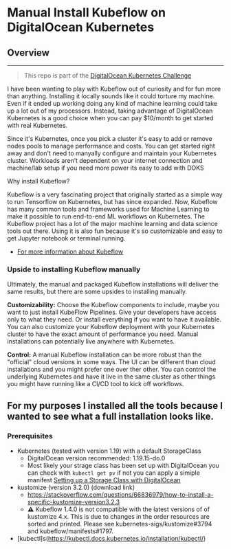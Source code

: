 # Manual Install Kubeflow on DigitalOcean Kubernetes 


## Overview
---
> This repo is part of the [DigitalOcean Kubernetes Challenge](https://www.digitalocean.com/community/pages/kubernetes-challenge#anchor--success-criteria)

I have been wanting to play with Kubeflow out of curiosity and for fun more than anything. Installing it locally sounds like it could torture my machine. Even if it ended up working doing any kind of machine learning could take up a lot out of my processors. Instead, taking advantage of DigitalOcean Kubernetes is a good choice when you can pay $10/month to get started with real Kubernetes. 

Since it's Kubernetes, once you pick a cluster it's easy to add or remove nodes pools to manage performance and costs. You can get started right away and don't need to manyally configure and maintain your Kubernetes cluster. Workloads aren’t dependent on your internet connection and machine/lab setup if you need more power its easy to add with DOKS

Why install Kubeflow?

Kubeflow is a very fascinating project that originally started as a simple way to run Tensorflow on Kubernetes, but has since expanded. Now, Kubeflow has many common tools and frameworks used for Machine Learning to make it possible to run end-to-end ML workflows on Kubernetes. The Kubeflow project has a lot of the major machine learning and data science tools out there. Using it is also fun because it's so customizable and easy to get Jupyter notebook or terminal running.

* [For more information about Kubeflow](https://www.kubeflow.org/docs/started/architecture/) 

### Upside to installing Kubeflow manually

Ultimately, the manual and packaged Kubeflow installations will deliver the same results, but there are some upsides to installing manually.

**Customizability:** Choose the Kubeflow components to include, maybe you want to just install KubeFlow Pipelines. Give your developers have access only to what they need. Or install everything if you want to have it available. You can also customize your Kubeflow deployment with your Kubernetes cluster to have the exact amount of performance you need. Manual installations can potentially live anywhere with Kubernetes.

**Control:** A manual Kubeflow installation can be more robust than the "official" cloud versions in some ways. The UI can be different than cloud installations and you might prefer one over ther other. You can control the underlying Kubernetes and have it live in the same cluster as other things you might have running like a CI/CD tool to kick off workflows.


For my purposes I installed all the tools because I wanted to see what a full installation looks like.
---

### Prerequisites

* Kubernetes (tested with version 1.19) with a default StorageClass
    * DigitalOcean version recommended: 1.19.15-do.0
    * Most likely your strage class has been set up with DigitalOcean you can check with `kubectl get pv` if not you can apply a simiple manifest [Setting up a Storage Class with DigitalOcean](https://docs.digitalocean.com/products/kubernetes/how-to/add-volumes/)
* kustomize (version 3.2.0) (download link)
    * https://stackoverflow.com/questions/66836979/how-to-install-a-specific-kustomize-version3.2.3
    * ⚠️ Kubeflow 1.4.0 is not compatible with the latest versions of of kustomize 4.x. This is due to changes in the order resources are sorted and printed. Please see kubernetes-sigs/kustomize#3794 and kubeflow/manifests#1797.
* [kubectl]s(https://kubectl.docs.kubernetes.io/installation/kubectl/)

